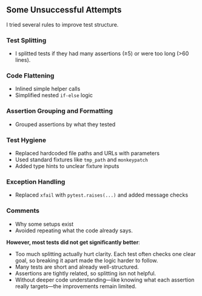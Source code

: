 ## Some Unsuccessful Attempts

I tried several rules to improve test structure.

### Test Splitting
- I splitted tests if they had many assertions (≥5) or were too long (>60 lines).   

### Code Flattening
- Inlined simple helper calls  
- Simplified nested `if-else` logic

### Assertion Grouping and Formatting
- Grouped assertions by what they tested 

### Test Hygiene
- Replaced hardcoded file paths and URLs with parameters  
- Used standard fixtures like `tmp_path` and `monkeypatch`  
- Added type hints to unclear fixture inputs

### Exception Handling
- Replaced `xfail` with `pytest.raises(...)` and added message checks

### Comments 
- Why some setups exist
- Avoided repeating what the code already says.

**However, most tests did not get significantly better**:
- Too much splitting actually hurt clarity. Each test often checks one clear goal, so breaking it apart made the logic harder to follow.
- Many tests are short and already well-structured.  
- Assertions are tightly related, so splitting isn not helpful.  
- Without deeper code understanding—like knowing what each assertion really targets—the improvements remain limited.

